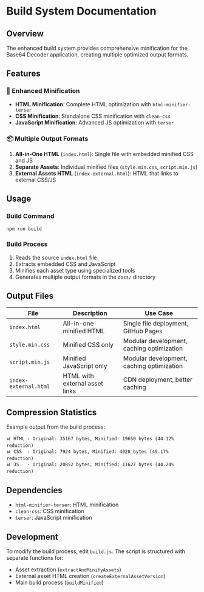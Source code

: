 # Build System Documentation

## Overview

The enhanced build system provides comprehensive minification for the Base64 Decoder application, creating multiple optimized output formats.

## Features

### 🔧 Enhanced Minification
- **HTML Minification**: Complete HTML optimization with `html-minifier-terser`
- **CSS Minification**: Standalone CSS minification with `clean-css`
- **JavaScript Minification**: Advanced JS optimization with `terser`

### 📦 Multiple Output Formats
1. **All-in-One HTML** (`index.html`): Single file with embedded minified CSS and JS
2. **Separate Assets**: Individual minified files (`style.min.css`, `script.min.js`)
3. **External Assets HTML** (`index-external.html`): HTML that links to external CSS/JS

## Usage

### Build Command
```bash
npm run build
```

### Build Process
1. Reads the source `index.html` file
2. Extracts embedded CSS and JavaScript
3. Minifies each asset type using specialized tools
4. Generates multiple output formats in the `docs/` directory

## Output Files

| File | Description | Use Case |
|------|-------------|----------|
| `index.html` | All-in-one minified HTML | Single file deployment, GitHub Pages |
| `style.min.css` | Minified CSS only | Modular development, caching optimization |
| `script.min.js` | Minified JavaScript only | Modular development, caching optimization |
| `index-external.html` | HTML with external asset links | CDN deployment, better caching |

## Compression Statistics

Example output from the build process:
```
📊 HTML - Original: 35167 bytes, Minified: 19650 bytes (44.12% reduction)
📊 CSS  - Original: 7924 bytes, Minified: 4028 bytes (49.17% reduction)
📊 JS   - Original: 20852 bytes, Minified: 11627 bytes (44.24% reduction)
```

## Dependencies

- `html-minifier-terser`: HTML minification
- `clean-css`: CSS minification
- `terser`: JavaScript minification

## Development

To modify the build process, edit `build.js`. The script is structured with separate functions for:
- Asset extraction (`extractAndMinifyAssets`)
- External asset HTML creation (`createExternalAssetVersion`)
- Main build process (`buildMinified`)